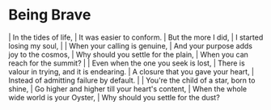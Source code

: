 # Being Brave

| In the tides of life,
| It was easier to conform.
| But the more I did,
| I started losing my soul,
| 
| When your calling is genuine,
| And your purpose adds joy to the cosmos,
| Why should you settle for the plain,
| When you can reach for the summit?
| 
| Even when the one you seek is lost,
| There is valour in trying, and it is endearing.
| A closure that you gave your heart,
| Instead of admitting failure by default.
| 
| You\'re the child of a star, born to shine,
| Go higher and higher till your heart\'s content,
| When the whole wide world is your Oyster,
| Why should you settle for the dust?
